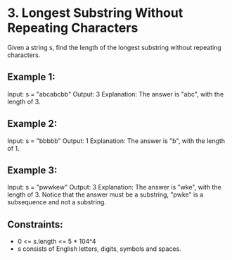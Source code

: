 # 3. Longest Substring Without Repeating Characters

Given a string s, find the length of the longest substring without repeating characters.

## Example 1:

Input: s = "abcabcbb" Output: 3 Explanation: The answer is "abc", with the length of 3.

## Example 2:

Input: s = "bbbbb" Output: 1 Explanation: The answer is "b", with the length of 1.

## Example 3:

Input: s = "pwwkew" Output: 3 Explanation: The answer is "wke", with the length of 3. Notice that the answer must be a substring, "pwke" is a subsequence and not a substring.

## Constraints:

- 0 <= s.length <= 5 \* 104^4
- s consists of English letters, digits, symbols and spaces.
